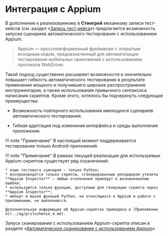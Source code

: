 # Интеграция с Appium

В дополнение к реализованному в **Стингрей** механизму записи тест-кейсов (см. раздел «[Запись тест-кейса](../ug/testcases.md#-_1)») предлагается возможность запуска сценариев автоматического тестирования с использованием Appium.

> Appium — кроссплатформенный фреймворк с открытым исходным кодом, предназначенный для автоматизации тестирования мобильных приложений с использованием протокола WebDriver.

Такой подход существенно расширяет возможности и значительно повышает гибкость автоматического тестирования в результате применения мощного и получившего широкое распространение инструментария, а также использования привычного синтаксиса написания скриптов. Кроме этого, хотелось бы подчеркнуть следующие преимущества:

* Возможность повторного использования имеющихся сценариев автоматического тестирования.

* Гибкая адаптация под изменения интерфейса и среды выполнения приложения.

!!! note "Примечание"
    В настоящий момент поддерживается тестирование только Android-приложений.

!!! note "Примечание"
    В рамках текущей реализации для используемых Appium-скриптов существует ряд ограничений:

    * язык тестового сценария — только Python;
    * воспроизводятся только скрипты, сгенерированные рекордером утилиты **Appium Inspector** — любые отклонения приведут к возникновению ошибки;
    * используются только функции, доступные для генерации скрипта через **Appium Inspector**;
    * импорт и вызов функций Python, не относящихся к Appium и работе с приложением, не выполняются.

    Дополнительная информация об Appium-скриптах приведена в [Приложении 4](../ag/prilozhenie_4.md).

Запуск сканирования с использованием Appium-скрипта описан в разделе «[Автоматическое сканирование с использованием Appium](../ug/zapusk_skanirovaniya.md#appium)».
